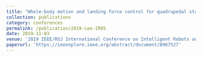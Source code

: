 ```yaml
---
title: "Whole-body motion and landing force control for quadrupedal stair climbing"
collection: publications
category: conferences
permalink: /publication/2019-Lee-IROS
date: 2019-11-03
venue: '2019 IEEE/RSJ International Conference on Intelligent Robots and Systems (IROS)'
paperurl: 'https://ieeexplore.ieee.org/abstract/document/8967527'
---
```

